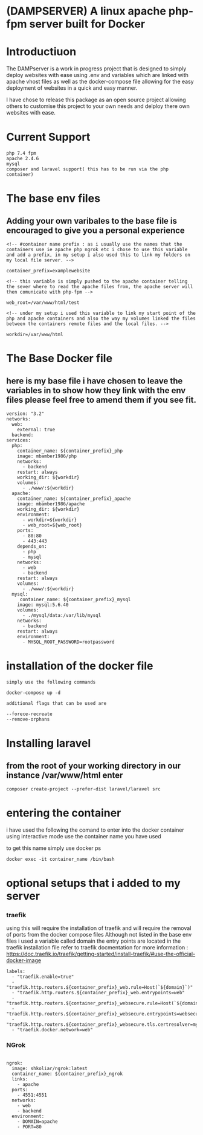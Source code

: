 # (DAMPSERVER)  A linux apache php-fpm server built for Docker #

# Introductiuon
The DAMPserver is  a work in progress project that is designed to simply deploy websites with ease using .env and variables which are linked with apache vhost files as well as the docker-compose file  allowing for the easy deployment of websites in a quick and easy manner.

I have chose to release this package as an open source project  allowing others to customise this project to your own needs and delploy there own websites with ease.

# Current Support 
```
php 7.4 fpm
apache 2.4.6
mysql 
composer and laravel support( this has to be run via the php container)

```
# The base env files
## Adding your own varibales to the base file is encouraged to give you a personal experience
```
<!-- #container name prefix : as i usually use the names that the containers use ie apache php ngrok etc i chose to use this variable and add a prefix, in my setup i also used this to link my folders on my local file server. -->

container_prefix=examplewebsite

<!-- this variable is simply pushed to the apache container telling the sever where to read the apache files from, the apache server will then comunicate with php-fpm -->

web_root=/var/www/html/test

<!-- under my setup i used this variable to link my start point of the php and apache containers and also the way my volumes linked the files between the containers remote files and the local files. -->

workdir=/var/www/html
```
# The Base Docker file

## here is my base file i have chosen to leave the variables in to show how they link with the env files please feel free to amend them if you see fit.
```
version: "3.2"
networks:
  web:
    external: true
  backend:
services:
  php:
    container_name: ${container_prefix}_php
    image: mbamber1986/php
    networks:
      - backend
    restart: always
    working_dir: ${workdir} 
    volumes:
      - ./www/:${workdir}
  apache:
    container_name: ${container_prefix}_apache
    image: mbamber1986/apache
    working_dir: ${workdir}
    environment:
      - workdir=${workdir}
      - web_root=${web_root}
    ports:
      - 80:80
      - 443:443
    depends_on:
      - php
      - mysql
    networks:
      - web
      - backend
    restart: always
    volumes:
      - ./www/:${workdir}
  mysql:
     container_name: ${container_prefix}_mysql
    image: mysql:5.6.40
    volumes:
      - ./mysql/data:/var/lib/mysql
    networks:
      - backend
    restart: always
    environment:
      - MYSQL_ROOT_PASSWORD=rootpassword
  ```

  # installation of the docker file 

  ```
  simply use the following commands 

  docker-compose up -d

  additional flags that can be used are 

  --forece-recreate
  --remove-orphans
```

# Installing laravel


## from the root of your working directory in our instance /var/www/html enter 

```
composer create-project --prefer-dist laravel/laravel src

```

# entering the container 

i have used the following the comand to enter into the docker container  using interactive mode use the container name you have used 

to get this name simply use docker ps

```
docker exec -it container_name /bin/bash
```


# optional setups that i added to my server 

### traefik
using this will require the installation of traefik and will require the removal of ports from the docker compose files
Although not listed in the base env files i used a variable called domain the entry points are located in the traefik installation file refer to traefik docmentation for more information : https://doc.traefik.io/traefik/getting-started/install-traefik/#use-the-official-docker-image

```
labels:
  - "traefik.enable=true"
  - "traefik.http.routers.${container_prefix}_web.rule=Host(`${domain}`)"
  - "traefik.http.routers.${container_prefix}_web.entrypoints=web"
  - "traefik.http.routers.${container_prefix}_websecure.rule=Host(`${domain}`)"
  - "traefik.http.routers.${container_prefix}_websecure.entrypoints=websecure"
  - "traefik.http.routers.${container_prefix}_websecure.tls.certresolver=myresolver"
  - "traefik.docker.network=web"

```

### NGrok

```

ngrok:
  image: shkoliar/ngrok:latest
  container_name: ${container_prefix}_ngrok
  links: 
    - apache
  ports:
    - 4551:4551
  networks:
    - web
    - backend
  environment:
    - DOMAIN=apache
    - PORT=80

```



